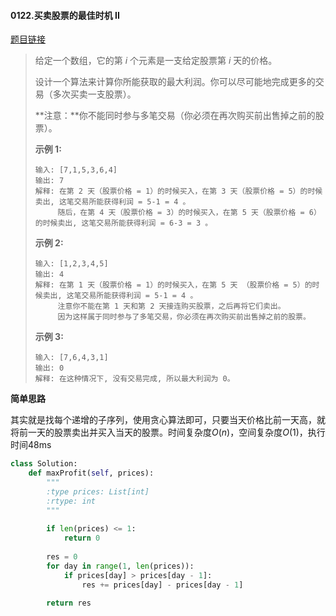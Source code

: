 #### 0122.买卖股票的最佳时机 II
[题目链接](https://leetcode-cn.com/problems/best-time-to-buy-and-sell-stock-ii/)
> 给定一个数组，它的第 *i* 个元素是一支给定股票第 *i* 天的价格。
>
> 设计一个算法来计算你所能获取的最大利润。你可以尽可能地完成更多的交易（多次买卖一支股票）。
>
> **注意：**你不能同时参与多笔交易（你必须在再次购买前出售掉之前的股票）。
>
> **示例 1:**
>
> ```
> 输入: [7,1,5,3,6,4]
> 输出: 7
> 解释: 在第 2 天（股票价格 = 1）的时候买入，在第 3 天（股票价格 = 5）的时候卖出, 这笔交易所能获得利润 = 5-1 = 4 。
>      随后，在第 4 天（股票价格 = 3）的时候买入，在第 5 天（股票价格 = 6）的时候卖出, 这笔交易所能获得利润 = 6-3 = 3 。
> ```
>
> **示例 2:**
>
> ```
> 输入: [1,2,3,4,5]
> 输出: 4
> 解释: 在第 1 天（股票价格 = 1）的时候买入，在第 5 天 （股票价格 = 5）的时候卖出, 这笔交易所能获得利润 = 5-1 = 4 。
>      注意你不能在第 1 天和第 2 天接连购买股票，之后再将它们卖出。
>      因为这样属于同时参与了多笔交易，你必须在再次购买前出售掉之前的股票。
> ```
>
> **示例 3:**
>
> ```
> 输入: [7,6,4,3,1]
> 输出: 0
> 解释: 在这种情况下, 没有交易完成, 所以最大利润为 0。
> ```

**简单思路**

其实就是找每个递增的子序列，使用贪心算法即可，只要当天价格比前一天高，就将前一天的股票卖出并买入当天的股票。时间复杂度$O(n)$，空间复杂度$O(1)$，执行时间48ms

```python
class Solution:
    def maxProfit(self, prices):
        """
        :type prices: List[int]
        :rtype: int
        """
        
        if len(prices) <= 1:
            return 0
        
        res = 0
        for day in range(1, len(prices)):
            if prices[day] > prices[day - 1]:
                res += prices[day] - prices[day - 1]
            
        return res
```

